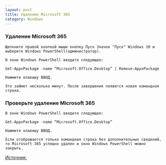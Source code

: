 ```yaml
---
layout: post
title: Удаление Microsoft 365
category: Windows
---
```


### Удаление Microsoft 365

    Щелкните правой кнопкой мыши кнопку Пуск Значок "Пуск" Windows 10 и выберите Windows PowerShell(администратор).

    В окне Windows PowerShell введите следующее:

    Get-AppxPackage -name “Microsoft.Office.Desktop” | Remove-AppxPackage

    Нажмите клавишу ВВОД.

    Это займет несколько минут. После завершения появится новая командная строка.

### Проверьте удаление Microsoft 365

    В окне Windows PowerShell введите следующее:

    Get-AppxPackage -name “Microsoft.Office.Desktop”

    Нажмите клавишу ВВОД.

    Если отображается только командная строка без дополнительных сведений, то Microsoft 365 успешно удален и окно Windows PowerShell можно закрыть.

[Источник:](https://support.microsoft.com/ru-ru/office/%D1%83%D0%B4%D0%B0%D0%BB%D0%B5%D0%BD%D0%B8%D0%B5-office-%D0%B2%D1%80%D1%83%D1%87%D0%BD%D1%83%D1%8E-4e2904ea-25c8-4544-99ee-17696bb3027b)
